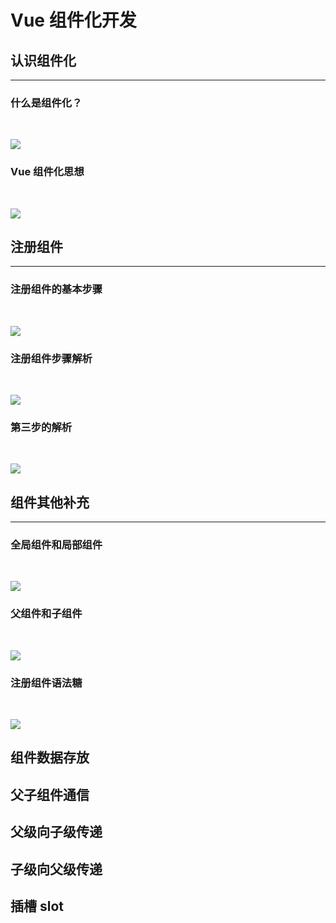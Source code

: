 # **Vue 组件化开发**

## **认识组件化**
---
### **什么是组件化？**

<br />

![](/docs/assets/vue/yky-20200804095822.png)

### **Vue 组件化思想**

<br />

![](/docs/assets/vue/yky-20200804100023.png)

## **注册组件**
---

### **注册组件的基本步骤**

<br />

![](/docs/assets/vue/yky-20200804100244.png)

### **注册组件步骤解析**

<br />

![](/docs/assets/vue/yky-20200804100354.png)


### **第三步的解析**

<br />

![](/docs/assets/vue/yky-20200804100508.png)

## **组件其他补充**
---

### **全局组件和局部组件**

<br />

![](/docs/assets/vue/yky-20200804100640.png)

### **父组件和子组件**

<br />

![](/docs/assets/vue/yky-20200804100747.png)

### **注册组件语法糖**

<br />

![](/docs/assets/vue/yky-20200804101129.png)

## **组件数据存放**
## **父子组件通信**
## **父级向子级传递**
## **子级向父级传递**
## **插槽 slot**


